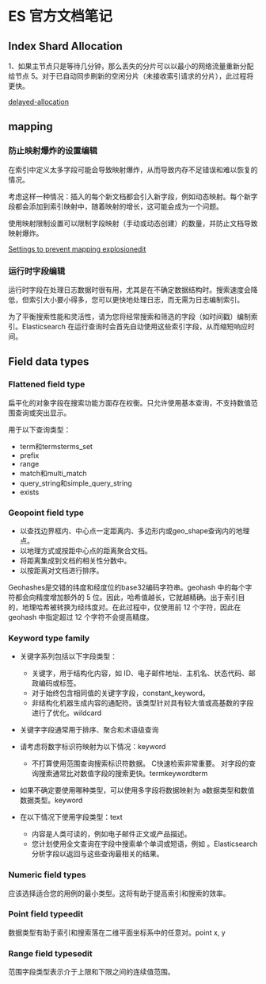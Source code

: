 # ES 官方文档笔记

## Index Shard Allocation 

1、如果主节点只是等待几分钟，那么丢失的分片可以以最小的网络流量重新分配给节点 5。对于已自动同步刷新的空闲分片（未接收索引请求的分片），此过程将更快。

[delayed-allocation](https://www.elastic.co/guide/en/elasticsearch/reference/7.16/delayed-allocation.html)

## mapping

### 防止映射爆炸的设置编辑

在索引中定义太多字段可能会导致映射爆炸，从而导致内存不足错误和难以恢复的情况。

考虑这样一种情况：插入的每个新文档都会引入新字段，例如动态映射。每个新字段都会添加到索引映射中，随着映射的增长，这可能会成为一个问题。

使用映射限制设置可以限制字段映射（手动或动态创建）的数量，并防止文档导致映射爆炸。

[Settings to prevent mapping explosionedit](https://www.elastic.co/guide/en/elasticsearch/reference/7.16/mapping.html#mapping-limit-settings)

### 运行时字段编辑

运行时字段在处理日志数据时很有用，尤其是在不确定数据结构时。搜索速度会降低，但索引大小要小得多，您可以更快地处理日志，而无需为日志编制索引。

为了平衡搜索性能和灵活性，请为您将经常搜索和筛选的字段（如时间戳）编制索引。Elasticsearch 在运行查询时会首先自动使用这些索引字段，从而缩短响应时间。

## Field data types

### Flattened field type

扁平化的对象字段在搜索功能方面存在权衡。只允许使用基本查询，不支持数值范围查询或突出显示。

用于以下查询类型：

* term和termsterms_set
* prefix
* range
* match和multi_match
* query_string和simple_query_string
* exists

### Geopoint field type

* 以查找边界框内、中心点一定距离内、多边形内或geo_shape查询内的地理点。
* 以地理方式或按距中心点的距离聚合文档。
* 将距离集成到文档的相关性分数中。
* 以按距离对文档进行排序。

Geohashes是交错的纬度和经度位的base32编码字符串。geohash 中的每个字符都会向精度增加额外的 5 位。因此，哈希值越长，它就越精确。出于索引目的，地理哈希被转换为经纬度对。在此过程中，仅使用前 12 个字符，因此在 geohash 中指定超过 12 个字符不会提高精度。

### Keyword type family

* 关键字系列包括以下字段类型：
  * 关键字，用于结构化内容，如 ID、电子邮件地址、主机名、状态代码、邮政编码或标签。
  * 对于始终包含相同值的关键字字段，constant_keyword。
  * 非结构化机器生成内容的通配符。该类型针对具有较大值或高基数的字段进行了优化。wildcard
* 关键字字段通常用于排序、聚合和术语级查询

* 请考虑将数字标识符映射为以下情况：keyword
  * 不打算使用范围查询搜索标识符数据。
C快速检索非常重要。 对字段的查询搜索通常比对数值字段的搜索更快。termkeywordterm
* 如果不确定要使用哪种类型，可以使用多字段将数据映射为 a数据类型和数值数据类型。keyword

* 在以下情况下使用字段类型：text
  * 内容是人类可读的，例如电子邮件正文或产品描述。
  * 您计划使用全文查询在字段中搜索单个单词或短语，例如 。Elasticsearch分析字段以返回与这些查询最相关的结果。

### Numeric field types

应该选择适合您的用例的最小类型。这将有助于提高索引和搜索的效率。

### Point field typeedit

数据类型有助于索引和搜索落在二维平面坐标系中的任意对。point x, y

### Range field typesedit

范围字段类型表示介于上限和下限之间的连续值范围。

